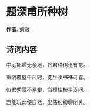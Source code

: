 # 题深甫所种树

**作者**: 刘敞

## 诗词内容

中庭郤埽无余地，怜君种树还有意。

重阴覆屋千尺时，徙坐读书殊可喜。

似君秀骨不易攀，当援桂枝星汉间。

岂能玩此便自老，尘俗纷纷聊闭关。

